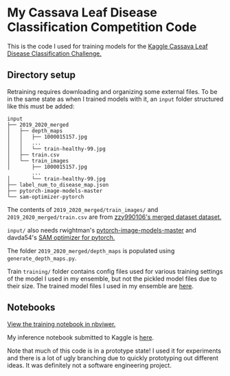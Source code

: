 # My Cassava Leaf Disease Classification Competition Code

This is the code I used for training models for the [Kaggle Cassava Leaf Disease Classification Challenge.](https://www.kaggle.com/c/cassava-leaf-disease-classification/overview)

## Directory setup

Retraining requires downloading and organizing some external files. To be in the same state as when I trained models with it, an `input` folder structured like this must be added:
```
input
├── 2019_2020_merged
│   ├── depth_maps
│   │   ├── 1000015157.jpg
│   │   ...
│   │   └── train-healthy-99.jpg
│   ├── train.csv
│   └── train_images
│       ├── 1000015157.jpg
        ...
│       └── train-healthy-99.jpg
├── label_num_to_disease_map.json
├── pytorch-image-models-master
└── sam-optimizer-pytorch
```

The contents of `2019_2020_merged/train_images/` and `2019_2020_merged/train.csv` are from [zzy990106's merged dataset dataset.](https://www.kaggle.com/zzy990106/cassava-merged-data)


`input/` also needs rwightman's [pytorch-image-models-master](https://github.com/rwightman/pytorch-image-models) and davda54's [SAM optimizer for pytorch.](https://github.com/davda54/sam)


The folder `2019_2020_merged/depth_maps` is populated using `generate_depth_maps.py`.


Train `training/` folder contains config files used for various training settings of the model I used in my ensemble, but not the pickled model files due to their size. The trained model files I used in my ensemble are [here](https://www.kaggle.com/aaroswings/cassava-final-ensemble-models).

## Notebooks

[View the training notebook in nbviwer.](https://nbviewer.jupyter.org/github/aaroswings/CassavaLeafCompetitionCode/blob/main/training_notebook.ipynb)

My inference notebook submitted to Kaggle is [here](https://www.kaggle.com/aaroswings/ensemble-inference-notebook).

Note that much of this code is in a prototype state! I used it for experiments and there is a lot of ugly branching due to quickly prototyping out different ideas. It was definitely not a software engineering project.
